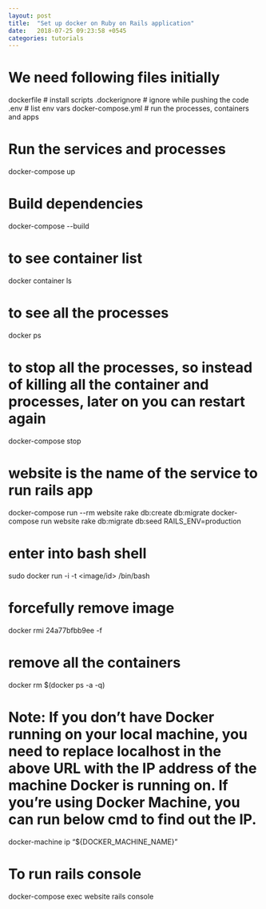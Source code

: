 ```yaml
---
layout: post
title:  "Set up docker on Ruby on Rails application"
date:   2018-07-25 09:23:58 +0545
categories: tutorials
---
```


# We need following files initially
 dockerfile # install scripts
 .dockerignore # ignore while pushing the code
 .env # list env vars
  docker-compose.yml # run the processes, containers and apps

# Run the services and processes
docker-compose up 

# Build dependencies
docker-compose --build 

 # to see container list
docker container ls

 # to see all the processes
docker ps

 # to stop all the processes, so instead of killing all the container and processes, later on you can restart again
docker-compose stop

 # website is the name of the service to run rails app
docker-compose run --rm website rake db:create db:migrate
docker-compose run website rake db:migrate db:seed RAILS_ENV=production

# enter into bash shell
sudo docker run -i -t <image/id> /bin/bash

# forcefully remove image
docker rmi 24a77bfbb9ee -f

# remove all the containers
docker rm $(docker ps -a -q)

# Note: If you don’t have Docker running on your local machine, you need to replace localhost in the above URL with the IP address of the machine Docker is running on. If you’re using Docker Machine, you can run below cmd to find out the IP.
docker-machine ip “${DOCKER_MACHINE_NAME}”

# To run rails console
docker-compose exec website rails console
